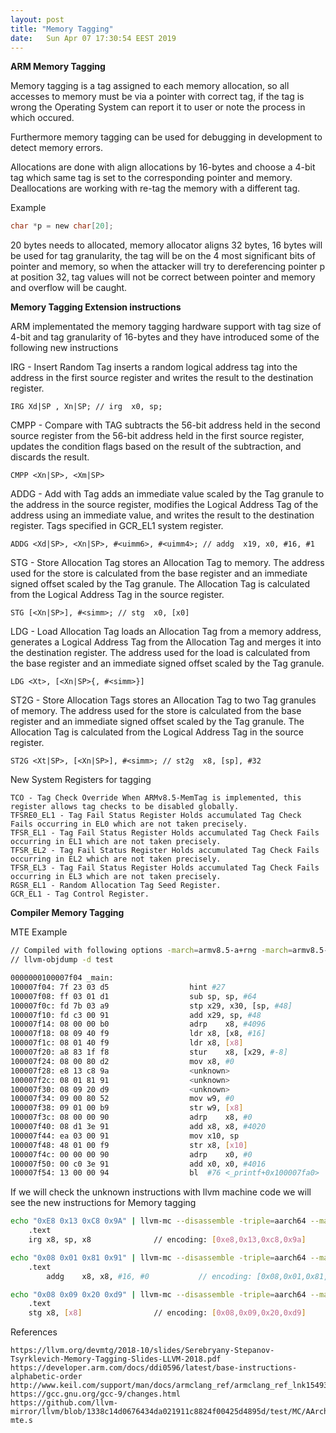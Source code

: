 ```yaml
---
layout: post
title: "Memory Tagging"
date:	Sun Apr 07 17:30:54 EEST 2019
---
```


**ARM Memory Tagging**

Memory tagging is a tag assigned to each memory allocation, so all accesses to memory must be via a pointer with correct tag, if the tag is wrong the Operating System can report it to user or note the process in which occured.

Furthermore memory tagging can be used for debugging in development to detect memory errors.

Allocations are done with align allocations by 16-bytes and choose a 4-bit tag which same tag is set to the corresponding pointer and memory. Deallocations are working with re-tag the memory with a different tag.

Example

```c
char *p = new char[20];
```

20 bytes needs to allocated, memory allocator aligns 32 bytes, 16 bytes will be used for tag granularity, the tag will be on the 4 most significant bits of pointer and memory, so when the attacker will try to dereferencing pointer p at position 32, tag values will not be correct between pointer and memory and overflow will be caught.

**Memory Tagging Extension instructions**

ARM implementated the memory tagging hardware support with tag size of 4-bit and tag granularity of 16-bytes and they have introduced some of the following new instructions

IRG - Insert Random Tag inserts a random logical address tag into the address in the first source register and writes the result to the destination register.

    IRG Xd|SP , Xn|SP; // irg  x0, sp;

CMPP - Compare with TAG subtracts the 56-bit address held in the second source register from the 56-bit address held in the first source register, updates the condition flags based on the result of the subtraction, and discards the result.

	CMPP <Xn|SP>, <Xm|SP> 

ADDG - Add with Tag adds an immediate value scaled by the Tag granule to the address in the source register, modifies the Logical Address Tag of the address using an immediate value, and writes the result to the destination register. Tags specified in GCR_EL1 system register.

	ADDG <Xd|SP>, <Xn|SP>, #<uimm6>, #<uimm4>; // addg  x19, x0, #16, #1

STG - Store Allocation Tag stores an Allocation Tag to memory. The address used for the store is calculated from the base register and an immediate signed offset scaled by the Tag granule. The Allocation Tag is calculated from the Logical Address Tag in the source register.

	STG [<Xn|SP>], #<simm>; // stg  x0, [x0]

LDG - Load Allocation Tag loads an Allocation Tag from a memory address, generates a Logical Address Tag from the Allocation Tag and merges it into the destination register. The address used for the load is calculated from the base register and an immediate signed offset scaled by the Tag granule.

	LDG <Xt>, [<Xn|SP>{, #<simm>}]


ST2G - Store Allocation Tags stores an Allocation Tag to two Tag granules of memory. The address used for the store is calculated from the base register and an immediate signed offset scaled by the Tag granule. The Allocation Tag is calculated from the Logical Address Tag in the source register.

	ST2G <Xt|SP>, [<Xn|SP>], #<simm>; // st2g  x8, [sp], #32


New System Registers for tagging

	TCO - Tag Check Override When ARMv8.5-MemTag is implemented, this register allows tag checks to be disabled globally.
	TFSRE0_EL1 - Tag Fail Status Register Holds accumulated Tag Check Fails occurring in EL0 which are not taken precisely.
	TFSR_EL1 - Tag Fail Status Register Holds accumulated Tag Check Fails occurring in EL1 which are not taken precisely.
	TFSR_EL2 - Tag Fail Status Register Holds accumulated Tag Check Fails occurring in EL2 which are not taken precisely.
	TFSR_EL3 - Tag Fail Status Register Holds accumulated Tag Check Fails occurring in EL3 which are not taken precisely.
	RGSR_EL1 - Random Allocation Tag Seed Register.
	GCR_EL1 - Tag Control Register.


**Compiler Memory Tagging**

MTE Example

```bash
// Compiled with following options -march=armv8.5-a+rng -march=armv8.5-a+memtag -fsanitize=memtag 
// llvm-objdump -d test

0000000100007f04 _main:
100007f04: 7f 23 03 d5                 	hint #27
100007f08: ff 03 01 d1                 	sub	sp, sp, #64
100007f0c: fd 7b 03 a9                 	stp	x29, x30, [sp, #48]
100007f10: fd c3 00 91                 	add	x29, sp, #48
100007f14: 08 00 00 b0                 	adrp	x8, #4096
100007f18: 08 09 40 f9                 	ldr	x8, [x8, #16]
100007f1c: 08 01 40 f9                 	ldr	x8, [x8]
100007f20: a8 83 1f f8                 	stur	x8, [x29, #-8]
100007f24: 08 00 80 d2                 	mov	x8, #0
100007f28: e8 13 c8 9a                 	<unknown>
100007f2c: 08 01 81 91                 	<unknown>
100007f30: 08 09 20 d9                 	<unknown>
100007f34: 09 00 80 52                 	mov	w9, #0
100007f38: 09 01 00 b9                 	str	w9, [x8]
100007f3c: 08 00 00 90                 	adrp	x8, #0
100007f40: 08 d1 3e 91                 	add	x8, x8, #4020
100007f44: ea 03 00 91                 	mov	x10, sp
100007f48: 48 01 00 f9                 	str	x8, [x10]
100007f4c: 00 00 00 90                 	adrp	x0, #0
100007f50: 00 c0 3e 91                 	add	x0, x0, #4016
100007f54: 13 00 00 94                 	bl	#76 <_printf+0x100007fa0>
```

If we will check the unknown instructions with llvm machine code we will see the new instructions for Memory tagging

```bash
echo "0xE8 0x13 0xC8 0x9A" | llvm-mc --disassemble -triple=aarch64 --mattr=+mte -show-encoding
	.text
	irg	x8, sp, x8              // encoding: [0xe8,0x13,0xc8,0x9a]

```

```bash
echo "0x08 0x01 0x81 0x91" | llvm-mc --disassemble -triple=aarch64 --mattr=+mte -show-encoding
	.text
        addg	x8, x8, #16, #0           // encoding: [0x08,0x01,0x81,0x91]
```

```bash
echo "0x08 0x09 0x20 0xd9" | llvm-mc --disassemble -triple=aarch64 --mattr=+mte -show-encoding
	.text
	stg	x8, [x8]                // encoding: [0x08,0x09,0x20,0xd9]
```


References

	https://llvm.org/devmtg/2018-10/slides/Serebryany-Stepanov-Tsyrklevich-Memory-Tagging-Slides-LLVM-2018.pdf
	https://developer.arm.com/docs/ddi0596/latest/base-instructions-alphabetic-order
	http://www.keil.com/support/man/docs/armclang_ref/armclang_ref_lnk1549304794624.htm
	https://gcc.gnu.org/gcc-9/changes.html
	https://github.com/llvm-mirror/llvm/blob/1338c14d0676434da021911c8824f00425d4895d/test/MC/AArch64/armv8.5a-mte.s
